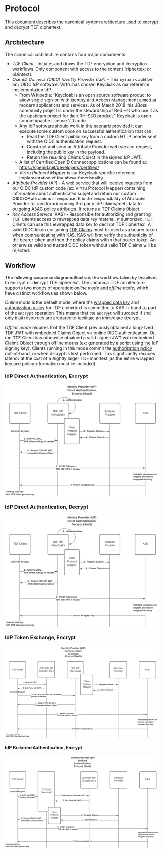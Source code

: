 # Protocol

This document describes the canonical system architecture used to encrypt and decrypt TDF ciphertext.

## Architecture

The canonical architecture contains four major components.

* *TDF Client* - Initiates and drives the TDF encryption and decryption workflows. Only component with access to the content (ciphertext or plaintext).
* *OpenID Connect (OIDC) Identity Provider (IdP)* - This system could be any OIDC IdP software.  Virtru has chosen Keycloak as our reference implementation IdP.
  * From Wikipedia:  "Keycloak is an open source software product to allow single sign-on with Identity and Access Management aimed at modern applications and services. As of March 2018 this JBoss community project is under the stewardship of Red Hat who use it as the upstream project for their RH-SSO product."  Keycloak is open source Apache License 2.0 code.
  * Any IdP software should work in this scenario provided it can execute some custom code on successful authentication that can:
    * Read the TDF Client public key from a custom HTTP header sent with the OIDC authentication request.
    * Construct and send an Attribute Provider web service request, including the public key in the payload.
    * Return the resulting Claims Object in the signed IdP JWT.
  * A list of Certified OpenID Connect applications can be found at:  https://openid.net/developers/certified/
  * *Virtru Protocol Mapper* is our Keycloak-specific reference implementation of the above functionality.
* *Attribute Provider* (AP) - A web service that will receive requests from our OIDC IdP custom code (ex: Virtru Protocol Mapper) containing information about authenticated subjet and return our custom OIDC/OAuth claims in response.  It is the responsibility of Attribute Provider to transform incoming 3rd party IdP claims/metadata to outgoing ABAC policy attributes.  It returns a TDF [Claims Object](../schema/ClaimsObject.md).
* *Key Access Service* (KAS) - Responsible for authorizing and granting TDF Clients access to rewrapped data key material. If authorized, TDF Clients can use this rewrapped data key to decrypt TDF ciphertext.  A valid OIDC token containing [TDF Claims](../schema/ClaimsObject.md) must be used as a bearer token when communicating with KAS.  KAS will first verify the authenticity of the bearer token and then the policy claims within that bearer token.  An otherwise valid and trusted OIDC token without valid TDF Claims will be rejected.

## Workflow

The following sequence diagrams illustrate the workflow taken by the client to encrypt or decrypt TDF ciphertext. The canonical TDF architecture supports two modes of operation: _online mode_ and _offline mode_, which have distinct workflows as shown below.

_Online mode_ is the default mode, where the [wrapped data key](../schema/KeyAccessObject.md) and [authorization policy](../schema/PolicyObject.md) for TDF ciphertext is committed to KAS in-band as part of the `encrypt` operation. This means that the `encrypt` will succeed if and only if all resources are prepared to facilitate an immediate decrypt.

_Offline mode_ requires that the TDF Client previously obtained a
long-lived TDF JWT with embedded Claims Object via
online OIDC authentication.  Or, the TDF Client has otherwise obtained
a valid signed JWT with embedded Claims Object through offline means
(ex: generated by a script using the IdP signing key).  Clients
running in this mode commit the [authorization
policy](../schema/PolicyObject.md) out-of-band, or when decrypt is
first performed. This significantly reduces latency at the cost of a
slightly larger TDF manifest (as the entire wrapped key and policy
information must be included).

### IdP Direct Authentication, Encrypt

![IdP Direct Authentication](../diagrams/OIDC_direct_auth.png)

### IdP Direct Authentication, Decrypt

![IdP Direct Authentication Decrypt](../diagrams/OIDC_direct_auth_decrypt.png)

### IdP Token Exchange, Encrypt

![IdP Token Exchange](../diagrams/OIDC_token_exchange.png)

#### IdP Brokered Authentication, Encrypt

![IdP Brokered Authentication](../diagrams/OIDC_brokered_auth.png)

